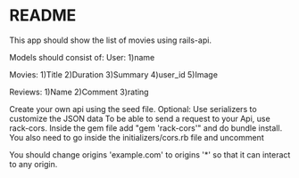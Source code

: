 # README

This app should show the list of movies using rails-api.

Models should  consist of:
User:
1)name

Movies:
1)Title
2)Duration
3)Summary
4)user_id
5)Image



Reviews:
1)Name
2)Comment
3)rating

Create your own api using the seed file.
Optional: Use serializers to customize the JSON data
To be able to send a request to your Api, use rack-cors. Inside the gem file add "gem 'rack-cors'" and do bundle install. You also need to go inside the initializers/cors.rb file and uncomment 

<!-- Rails.application.config.middleware.insert_before 0, Rack::Cors do
  allow do
    origins 'example.com'

    resource '*',
      headers: :any,
      methods: [:get, :post, :put, :patch, :delete, :options, :head]
  end -->

You should change origins 'example.com' to origins '*' so that it can interact to any origin.